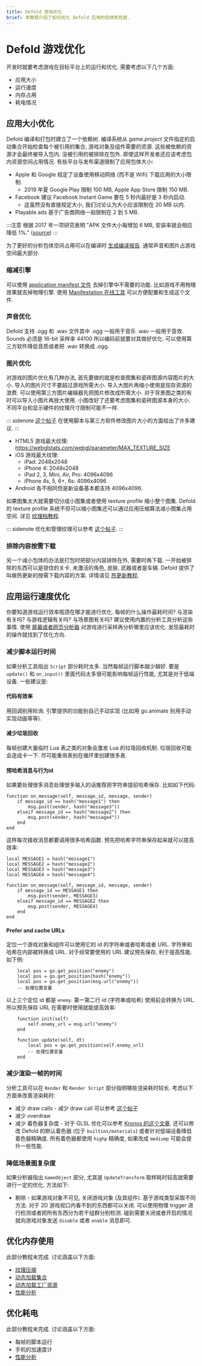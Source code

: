 ```yaml
---
title: Defold 游戏优化
brief: 本教程介绍了如何优化 Defold 应用的包体和性能.
---
```


# Defold 游戏优化
开发时就要考虑游戏在目标平台上的运行和优化. 需要考虑以下几个方面:

* 应用大小
* 运行速度
* 内存占用
* 耗电情况

## 应用大小优化
Defold 编译和打包时建立了一个依赖树. 编译系统从 *game.project* 文件指定的启动集合开始检查每个被引用的集合, 游戏对象及组件需要的资源. 这些被依赖的资源才会最终被导入包内. 没被引用的被排除在包外. 即使这样开发者还应该考虑包内资源空间占用情况. 有些平台与发布渠道限制了应用包体大小:

* Apple 和 Google 规定了设备使用移动网络 (而不是 Wifi) 下载应用的大小限制.
  * 2019 年夏 Google Play 限制 100 MB, Apple App Store 限制 150 MB.
* Facebook 建议 Facebook Instant Game 要在 5 秒内最好是 3 秒内启动.
  * 这虽然没有直接规定大小, 我们讨论认为大小应该限制在 20 MB 以内.
* Playable ads 基于广告商网络一般限制在 2 到 5 MB.

:::注意
根据 2017 年一项研究表明 "APK 文件大小每增加 6 MB, 安装率就会相应降低 1%." ([source](https://medium.com/googleplaydev/shrinking-apks-growing-installs-5d3fcba23ce2))
:::

为了更好的分析包体空间占用可以在编译时 [生成编译报告](/manuals/bundling/#编译报告). 通常声音和图片占游戏空间最大部分.

### 缩减引擎
可以使用 [application manifest 文件](https://defold.com/manuals/project-settings/#app-manifest) 去掉引擎中不需要的功能. 比如游戏不用物理效果就去掉物理引擎. 使用 [Manifestation 在线工具](https://britzl.github.io/manifestation/) 可以方便配置和生成这个文件.

### 声音优化
Defold 支持 .ogg 和 .wav 文件其中 .ogg 一般用于音乐 .wav 一般用于音效. Sounds 必须是 16-bit 采样率 44100 所以编码前就要对其做好优化. 可以使用第三方软件降低音质或者把 .wav 转换成 .ogg.

### 图片优化
对游戏的图片优化有几种办法, 首先要做的就是检查图集和瓷砖图源内容图片的大小. 导入的图片尺寸不要超过游戏所需大小. 导入大图片再缩小使用是现存资源的浪费. 可以使用第三方图片编辑器先把图片修改成所需大小. 对于背景图之类的有时可以导入小图片再放大使用. 小图改好了还要考虑图集和瓷砖图源本身的大小. 不同平台和显示硬件的纹理尺寸限制可能不一样.

::: sidenote
[这个帖子](https://forum.defold.com/t/texture-management-in-defold/8921/17?u=britzl) 在使用脚本与第三方软件修改图片大小的方面给出了许多建议.
:::

* HTML5 游戏最大纹理: https://webglstats.com/webgl/parameter/MAX_TEXTURE_SIZE
* iOS 游戏最大纹理:
  * iPad: 2048x2048
  * iPhone 4: 2048x2048
  * iPad 2, 3, Mini, Air, Pro: 4096x4096
  * iPhone 4s, 5, 6+, 6s: 4096x4096
* Android 各不相同但是新设备基本都支持 4096x4096.

如果图集太大就需要切分成小图集或者使用 texture profile 缩小整个图集. Defold 的 texture profile 系统不但可以缩小图集还可以通过应用压缩算法减小图集占用空间. 详见 [纹理档教程](/manuals/texture-profiles/).

::: sidenote
优化和管理纹理可以参考 [这个帖子](https://forum.defold.com/t/texture-management-in-defold/8921).
:::

### 排除内容按需下载
另一个减小包体的办法是打包时把部分内容排除在外, 需要时再下载. 一开始被排除的东西可以是锁住的关卡, 未激活的角色, 皮肤, 武器或者是车辆. Defold 提供了叫做热更新的按需下载内容的方案. 详情请见 [热更新教程](/manuals/live-update/).


## 应用运行速度优化
你要知道游戏运行效率瓶颈在哪才能进行优化. 每帧的什么操作最耗时间? 与渲染有关吗? 与游戏逻辑有关吗? 与场景图有关吗? 建议使用内置的分析工具分析这些事情. 使用 [屏幕或者网页分析器](/manuals/profiling/) 对游戏进行采样再分析哪里应该优化. 发现最耗时的操作就找到了优化方向.

### 减少脚本运行时间
如果分析工具指出 `Script` 部分耗时太多. 当然每帧运行脚本越少越好. 要是 `update()` 和 `on_input()` 里面代码太多很可能影响每帧运行性能, 尤其是对于低端设备. 一些建议是:

#### 代码有效率
用回调别用轮询. 引擎提供的功能别自己手动实现 (比如用 go.animate 别用手动实现动画等等).

#### 减少垃圾回收
每帧创建大量临时 Lua 表之类的对象会激发 Lua 的垃圾回收机制. 垃圾回收可能会造成卡一下. 尽可能重用表别在循环里创建很多表.

#### 预哈希消息与行为id
如果要处理很多消息处理很多输入的话推荐把字符串提前哈希保存. 比如如下代码:

```
function on_message(self, message_id, message, sender)
    if message_id == hash("message1") then
        msg.post(sender, hash("message3"))
    elseif message_id == hash("message2") then
        msg.post(sender, hash("message4"))
    end
end
```

这样每次接收消息都要调用很多哈希函数. 预先把哈希字符串保存起来就可以提高效率:

```
local MESSAGE1 = hash("message1")
local MESSAGE2 = hash("message2")
local MESSAGE3 = hash("message3")
local MESSAGE4 = hash("message4")

function on_message(self, message_id, message, sender)
    if message_id == MESSAGE1 then
        msg.post(sender, MESSAGE3)
    elseif message_id == MESSAGE2 then
        msg.post(sender, MESSAGE4)
    end
end
```

#### Prefer and cache URLs
定位一个游戏对象和组件可以使用它的 id 的字符串或者哈希或者 URL. 字符串和哈希在内部被转换成 URL. 对于经常要使用的 URL 建议预先保存, 利于提高性能. 如下例:

```
    local pos = go.get_position("enemy")
    local pos = go.get_position(hash("enemy"))
    local pos = go.get_position(msg.url("enemy"))
    -- 处理位置变量
```

以上三个定位 id 都是 `enemy`. 第一第二行 id (字符串或哈希) 使用前会转换为 URL. 所以预先保存 URL 在需要时使用就能提高效率:

```
    function init(self)
        self.enemy_url = msg.url("enemy")
    end

    function update(self, dt)
        local pos = go.get_position(self.enemy_url)
        -- 处理位置变量
    end
```

### 减少渲染一帧的时间
分析工具可以在 `Render` 和 `Render Script` 部分指明哪些渲染耗时较长. 考虑以下方面来改善渲染耗时:

* 减少 draw calls - 减少 draw call 可以参考 [这个帖子](https://forum.defold.com/t/draw-calls-and-defold/4674)
* 减少 overdraw
* 减少 着色器复杂度 - 对于 GLSL 优化可以参考 [Kronos 的这个文章](https://www.khronos.org/opengl/wiki/GLSL_Optimizations). 还可以修改 Defold 的默认着色器 (位于 `builtins/materials`) 或者针对低端设备降低着色器精确度. 所有着色器都使用 `highp` 精确度, 如果改成 `mediump` 可能会提升一些性能.

### 降低场景图复杂度
如果分析器指出 `GameObject` 部分, 尤其是 `UpdateTransform` 取样耗时较高就需要进行一定的优化. 方法如下:

* 剔除 - 如果游戏对象不可见, 关闭游戏对象 (及其组件). 基于游戏类型采取不同方法. 对于 2D 游戏视口内看不到的东西都可以关闭. 可以使用物理 trigger 进行检测或者把所有东西分为若干组群分别检测. 碰到需要关闭或者开启的情况就向游戏对象发送 `disable` 或者 `enable` 消息即可.


## 优化内存使用
此部分教程未完成. 讨论涵盖以下方面:

* [纹理压缩](/manuals/texture-profiles/)
* [动态加载集合](https://www.defold.com/manuals/collection-proxy/)
* [动态加载工厂资源](https://www.defold.com/manuals/collection-factory/#dynamic-loading-of-factory-resources)
* [性能分析](/manuals/profiling/)


## 优化耗电
此部分教程未完成. 讨论涵盖以下方面:

* 每帧的脚本运行
* 手机的加速度计
* [性能分析](/manuals/profiling/)
